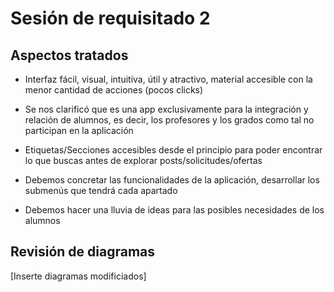 # Sesión de requisitado 2

## Aspectos tratados

- Interfaz fácil, visual, intuitiva, útil y atractivo, material accesible con la menor cantidad de acciones (pocos clicks)

- Se nos clarificó que es una app exclusivamente para la integración y relación de alumnos, es decir, los profesores y los grados como tal no participan en la aplicación

- Etiquetas/Secciones accesibles desde el principio para poder encontrar lo que buscas antes de explorar posts/solicitudes/ofertas

- Debemos concretar las funcionalidades de la aplicación, desarrollar los submenús que tendrá cada apartado

- Debemos hacer una lluvia de ideas para las posibles necesidades de los alumnos

## Revisión de diagramas

[Inserte diagramas modificiados]
